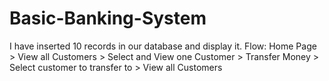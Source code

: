 # Basic-Banking-System
I have inserted 10 records in our database and display it.
Flow: Home Page > View all Customers > Select and View one
Customer > Transfer Money > Select customer to transfer to > View all Customers 
